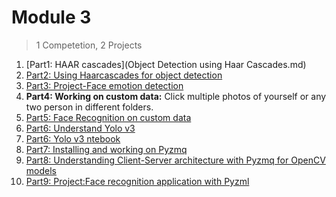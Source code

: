 # Module 3

> 1 Competetion, 2 Projects 

1. [Part1: HAAR cascades](Object Detection using Haar Cascades.md)
2. [Part2: Using Haarcascades for object detection](https://github.com/Learn-Write-Repeat/Open-contributions/blob/master/Rakshith_OpenCV_ObjectDetection.ipynb)
3. [Part3: Project-Face emotion detection](https://github.com/Learn-Write-Repeat/cv/tree/main/Face%20Expression%20Recognition/Kshitij)
4. **Part4: Working on custom data:** Click multiple photos of yourself or any two person in different folders.
5. [Part5: Face Recognition on custom data](https://datascienceplus.com/face-recognition-with-opencv/)
6. [Part6: Understand Yolo v3](https://github.com/Learn-Write-Repeat/Open-contributions/blob/master/Aditya_Mahimkar_OpenCV/Aditya_OpenCV_Yolov3.md)
7. [Part6: Yolo v3 ntebook](https://github.com/Learn-Write-Repeat/Open-contributions/blob/master/Aditya_Mahimkar_OpenCV/Aditya_OpenCV_Yolov3.ipynb)
8. [Part7: Installing and working on Pyzmq](https://github.com/Learn-Write-Repeat/Open-contributions/blob/master/Akshay_Python_PyZMQ.md)
9. [Part8: Understanding Client-Server architecture with Pyzmq for OpenCV models](https://github.com/Learn-Write-Repeat/Open-contributions/blob/master/Anshuman_OpenCV/FaceDetection_PyZMQ/Face_Eye_Lip_Detection_with_pyZMQ.md)
10. [Part9: Project:Face recognition application with Pyzml](Part9-P6.md)
